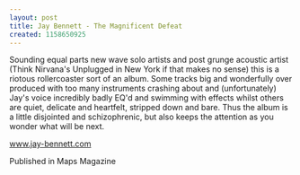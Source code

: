 ```yaml
---
layout: post
title: Jay Bennett - The Magnificent Defeat
created: 1158650925
---
```

Sounding equal parts new wave solo artists and post grunge acoustic artist (Think Nirvana's Unplugged in New York if that makes no sense) this is a riotous rollercoaster sort of an album. Some tracks big and wonderfully over produced with too many instruments crashing about and (unfortunately) Jay's voice incredibly badly EQ'd and swimming with effects whilst others are quiet, delicate and heartfelt, stripped down and bare. Thus the album is a little disjointed and schizophrenic, but also keeps the attention as you wonder what will be next.

<a href='http://www.jay-bennett.com' target='_blank'>www.jay-bennett.com</a>


Published in Maps Magazine
